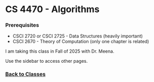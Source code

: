 # CS 4470 - Algorithms

### Prerequisites
- CSCI 2720 or CSCI 2725 - Data Structures (heavily important)
- CSCI 2670 - Theory of Computation (only one chapter is related)

I am taking this class in Fall of 2025 with Dr. Meena.

Use the sidebar to access other pages.

### [Back to Classes](%WEBPATH%/classes/)
